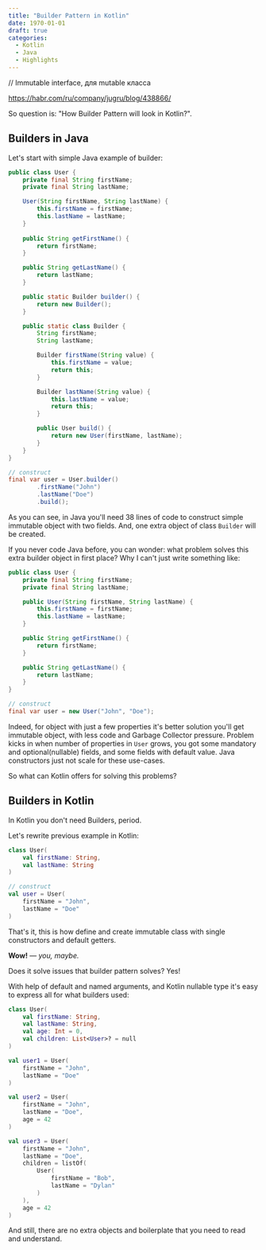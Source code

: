 ```yaml
---
title: "Builder Pattern in Kotlin"
date: 1970-01-01
draft: true
categories:
  - Kotlin
  - Java
  - Highlights
---
```


// Immutable interface, для mutable класса

https://habr.com/ru/company/jugru/blog/438866/

So question is: "How Builder Pattern will look in Kotlin?". 

## Builders in Java

Let's start with simple Java example of builder:

```java
public class User {
    private final String firstName;
    private final String lastName;

    User(String firstName, String lastName) {
        this.firstName = firstName;
        this.lastName = lastName;
    }
    
    public String getFirstName() {
        return firstName;
    }

    public String getLastName() {
        return lastName;
    }

    public static Builder builder() {
        return new Builder();
    }

    public static class Builder {
        String firstName;
        String lastName;

        Builder firstName(String value) {
            this.firstName = value;
            return this;
        }

        Builder lastName(String value) {
            this.lastName = value;
            return this;
        }

        public User build() {
            return new User(firstName, lastName);
        }
    }
}
```

```java
// construct
final var user = User.builder()
        .firstName("John")
        .lastName("Doe")
        .build();
```

As you can see, in Java you'll need 38 lines of code to construct simple immutable object with two fields. And, one extra object of class `Builder` will be created.

If you never code Java before, you can wonder: what problem solves this extra builder object in first place? Why I can't just write something like:

```java
public class User {
    private final String firstName;
    private final String lastName;

    public User(String firstName, String lastName) {
        this.firstName = firstName;
        this.lastName = lastName;
    }

    public String getFirstName() {
        return firstName;
    }

    public String getLastName() {
        return lastName;
    }
}
```

```java
// construct
final var user = new User("John", "Doe");
```

Indeed, for object with just a few properties it's better solution you'll get immutable object, with less code and Garbage Collector pressure. Problem kicks in when number of properties in `User` grows, you got some mandatory and optional(nullable) fields, and some fields with default value. Java constructors just not scale for these use-cases.

So what can Kotlin offers for solving this problems?

## Builders in Kotlin

In Kotlin you don't need Builders, period.

Let's rewrite previous example in Kotlin:

```kotlin
class User(
    val firstName: String,
    val lastName: String
)
```

```kotlin
// construct
val user = User(
    firstName = "John",
    lastName = "Doe"
)
```

That's it, this is how define and create immutable class with single constructors and default getters.

**Wow!** *— you, maybe.*

Does it solve issues that builder pattern solves? Yes!

With help of default and named arguments, and Kotlin nullable type it's easy to express all for what builders used:

```kotlin
class User(
    val firstName: String,
    val lastName: String,
    val age: Int = 0,
    val children: List<User>? = null
)
```

```kotlin
val user1 = User(
    firstName = "John",
    lastName = "Doe"
)

val user2 = User(
    firstName = "John",
    lastName = "Doe",
    age = 42
)

val user3 = User(
    firstName = "John",
    lastName = "Doe",
    children = listOf(
        User(
            firstName = "Bob",
            lastName = "Dylan"
        )
    ),
    age = 42
)
```

And still, there are no extra objects and boilerplate that you need to read and understand.



